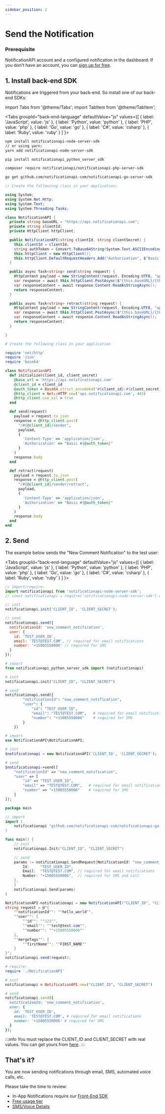 ```yaml
---
sidebar_position: 2
---
```


# Send the Notification

### Prerequisite

NotificationAPI account and a configured notification in the dashboard. If you don't have an account, you can [sign up for free](https://app.notificationapi.com/signup).

## 1. Install back-end SDK

Notifications are triggered from your back-end. So install one of our back-end SDKs:

import Tabs from '@theme/Tabs';
import TabItem from '@theme/TabItem';

<Tabs
groupId="back-end-language"
defaultValue="js"
values={[
{ label: 'JavaScript', value: 'js' },
{ label: 'Python', value: 'python' },
{ label: 'PHP', value: 'php' },
{ label: 'Go', value: 'go' },
{ label: 'C#', value: 'csharp' },
{ label: 'Ruby', value: 'ruby' }
]
}>
<TabItem value="js">

```bash
npm install notificationapi-node-server-sdk
// or using yarn:
yarn add notificationapi-node-server-sdk
```

</TabItem>
<TabItem value="python">

```bash
pip install notificationapi_python_server_sdk
```

</TabItem>
<TabItem value="php">

```bash
composer require notificationapi/notificationapi-php-server-sdk
```

</TabItem>
<TabItem value="go">

```bash
go get github.com/notificationapi-com/notificationapi-go-server-sdk
```

</TabItem>
<TabItem value="csharp">

```csharp
// Create the followinng class in your application:

using System;
using System.Net.Http;
using System.Text;
using System.Threading.Tasks;

class NotificationAPI {
  private string baseURL = "https://api.notificationapi.com";
  private string clientId;
  private HttpClient httpClient;

  public NotificationAPI(string clientId, string clientSecret) {
    this.clientId = clientId;
    string authToken = Convert.ToBase64String(System.Text.ASCIIEncoding.ASCII.GetBytes($"{clientId}:{clientSecret}"));
    this.httpClient = new HttpClient();
    this.httpClient.DefaultRequestHeaders.Add("Authorization", $"Basic {authToken}");
  }

  public async Task<string> send(string request) {
    HttpContent payload = new StringContent(request, Encoding.UTF8, "application/json");
    var response = await this.httpClient.PostAsync($"{this.baseURL}/{this.clientId}/sender", payload);
    var responseContent = await response.Content.ReadAsStringAsync();
    return responseContent;
  }

  public async Task<string> retract(string request) {
    HttpContent payload = new StringContent(request, Encoding.UTF8, "application/json");
    var response = await this.httpClient.PostAsync($"{this.baseURL}/{this.clientId}/sender/retract", payload);
    var responseContent = await response.Content.ReadAsStringAsync();
    return responseContent;
  }

}
```

</TabItem>
<TabItem value="ruby">

```ruby
# Create the following class in your application

require 'net/http'
require 'json'
require 'base64'

class NotificationAPI
  def initialize(client_id, client_secret)
    @base_url = 'https://api.notificationapi.com'
    @client_id = client_id
    @auth_token = Base64.strict_encode64("#{client_id}:#{client_secret}")
    @http_client = Net::HTTP.new('api.notificationapi.com', 443)
    @http_client.use_ssl = true
  end

  def send(request)
    payload = request.to_json
    response = @http_client.post(
      "/#{@client_id}/sender",
      payload,
      {
        'Content-Type' => 'application/json',
        'Authorization' => "Basic #{@auth_token}"
      }
    )
    response.body
  end

  def retract(request)
    payload = request.to_json
    response = @http_client.post(
      "/#{@client_id}/sender/retract",
      payload,
      {
        'Content-Type' => 'application/json',
        'Authorization' => "Basic #{@auth_token}"
      }
    )
    response.body
  end
end
```

</TabItem>
</Tabs>

## 2. Send

The example below sends the "New Comment Notification" to the test user:

<Tabs
groupId="back-end-language"
defaultValue="js"
values={[
{ label: 'JavaScript', value: 'js' },
{ label: 'Python', value: 'python' },
{ label: 'PHP', value: 'php' },
{ label: 'Go', value: 'go' },
{ label: 'C#', value: 'csharp' },
{ label: 'Ruby', value: 'ruby' }
]
}>
<TabItem value="js">

```js
// import/require:
import notificationapi from 'notificationapi-node-server-sdk';
// const notificationapi = require('notificationapi-node-server-sdk').default

// init
notificationapi.init('CLIENT_ID', 'CLIENT_SECRET');

// send
notificationapi.send({
  notificationId: 'new_comment_notification',
  user: {
    id: 'TEST_USER_ID',
    email: 'TEST@TEST.COM', // required for email notifications
    number: '+15005550006' // required for SMS
  }
});
```

</TabItem>
<TabItem value="python">

```py
# import
from notificationapi_python_server_sdk import (notificationapi)

# init
notificationapi.init("CLIENT_ID", "CLIENT_SECRET")

# send
notificationapi.send({
        "notificationId": "new_comment_notification",
        "user": {
            "id": "TEST_USER_ID",
            "email": "TEST@TEST.COM",   # required for email notifications
            "number": "+15005550006"    # required for SMS
        }
    })
```

</TabItem>
<TabItem value="php">

```php
# import
use NotificationAPI\NotificationAPI;

# init
$notificationapi = new NotificationAPI('CLIENT_ID', 'CLIENT_SECRET');

# send
$notificationapi->send([
    "notificationId" => "new_comment_notification",
    "user" => [
        "id" => "TEST_USER_ID",
        "email" => "TEST@TEST.COM",   # required for email notifications
        "number" => "+15005550006"    # required for SMS
    ]
]);
```

</TabItem>
<TabItem value="go">

```go
package main

// import
import (
	notificationapi "github.com/notificationapi-com/notificationapi-go-server-sdk"
)

func main() {
	// init
	notificationapi.Init("CLIENT_ID", "CLIENT_SECRET")

	// send
	params := notificationapi.SendRequest{NotificationId: "new_comment_notification", User: notificationapi.User{
		Id:     "TEST_USER_ID",
		Email:  "TEST@TEST.COM", // required for email notifications
		Number: "+15005550006",  // required for SMS and call
	},
	}
	notificationapi.Send(params)
}

```

</TabItem>
<TabItem value="csharp">

```csharp
NotificationAPI notificationapi = new NotificationAPI("CLIENT_ID", "CLIENT_SECRET");
string request = @"{
    ""notificationId"": ""hello_world"",
    ""user"": {
        ""id"": ""123"",
        ""email"": ""test@test.com"",
        ""number"": ""+15005550006""
    },
    ""mergeTags"": {
        ""firstName"": ""FIRST_NAME""
    }
}";
notificationapi.send(request);
```

</TabItem>
<TabItem value="ruby">

```ruby
# require:
require './NotificationAPI'

# init
notificationapi = NotificationAPI.new("CLIENT_ID", "CLIENT_SECRET")

# send
notificationapi.send({
  notificationId: 'new_comment_notification',
  user: {
    id: 'TEST_USER_ID',
    email: 'TEST@TEST.COM', # required for email notifications
    number: '+15005550006' # required for SMS
  }
});
```

</TabItem>
</Tabs>

:::info
You must replace the CLIENT_ID and CLIENT_SECRET with real values. You can get yours from [here](https://app.notificationapi.com/environments).
:::

## That's it?

You are now sending notifications through email, SMS, automated voice calls, etc.

Please take the time to review:

- In-App Notifications require our [Front-End SDK](../guides/display-inapp-notifications)
- [Free usage tier](https://www.notificationapi.com/pricing)
- [SMS/Voice Details](../guides/sms-call)
